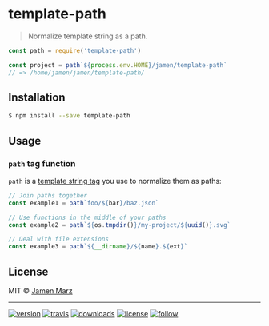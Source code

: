 # template-path

> Normalize template string as a path.

```js
const path = require('template-path')

const project = path`${process.env.HOME}/jamen/template-path`
// => /home/jamen/jamen/template-path/
```

## Installation

```sh
$ npm install --save template-path
```

## Usage

### `path` tag function

`path` is a [template string tag](https://developer.mozilla.org/en-US/docs/Web/JavaScript/Reference/Template_literals#Tagged_template_literals) you use to normalize them as paths:

```js
// Join paths together
const example1 = path`foo/${bar}/baz.json`

// Use functions in the middle of your paths
const example2 = path`${os.tmpdir()}/my-project/${uuid()}.svg`

// Deal with file extensions
const example3 = path`${__dirname}/${name}.${ext}`
```

## License

MIT © [Jamen Marz](https://git.io/jamen)

---

[![version](https://img.shields.io/npm/v/template-path.svg?style=flat-square)][package] [![travis](https://img.shields.io/travis/jamen/template-path.svg?style=flat-square)](https://travis-ci.org/jamen/template-path) [![downloads](https://img.shields.io/npm/dt/template-path.svg?style=flat-square)][package] [![license](https://img.shields.io/npm/l/express.svg?style=flat-square)][package] [![follow](https://img.shields.io/github/followers/jamen.svg?style=social&label=Follow)](https://github.com/jamen)

[package]: https://npmjs.org/package/template-path
